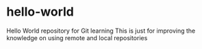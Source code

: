 # hello-world
Hello World repository for Git learning
This is just for improving the knowledge on using remote and local repositories

